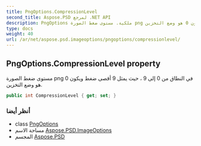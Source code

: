 ```yaml
---
title: PngOptions.CompressionLevel
second_title: Aspose.PSD لمرجع .NET API
description: PngOptions ملكية. مستوى ضغط الصورة png في النطاق من 0 إلى 9  حيث يمثل 9 أقصى ضغط ويكون 0 هو وضع التخزين.
type: docs
weight: 40
url: /ar/net/aspose.psd.imageoptions/pngoptions/compressionlevel/
---
```

## PngOptions.CompressionLevel property

مستوى ضغط الصورة png في النطاق من 0 إلى 9 ، حيث يمثل 9 أقصى ضغط ويكون 0 هو وضع التخزين.

```csharp
public int CompressionLevel { get; set; }
```

### أنظر أيضا

* class [PngOptions](../)
* مساحة الاسم [Aspose.PSD.ImageOptions](../../pngoptions/)
* المجسم [Aspose.PSD](../../../)



